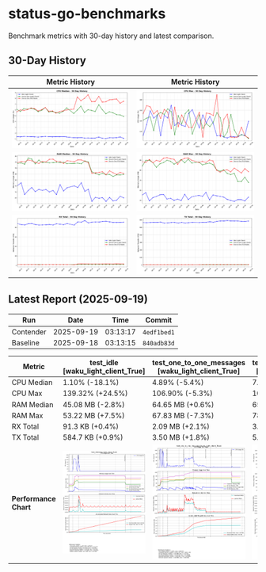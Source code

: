 # status-go-benchmarks

Benchmark metrics with 30-day history and latest comparison.

## 30-Day History

| Metric History                                         | Metric History                                     |
|--------------------------------------------------------|----------------------------------------------------|
| ![cpu_median_history.png](docs/cpu_median_history.png) | ![cpu_max_history.png](docs/cpu_max_history.png)   |
| ![ram_median_history.png](docs/ram_median_history.png) | ![ram_max_history.png](docs/ram_max_history.png)   |
| ![rx_total_history.png](docs/rx_total_history.png)     | ![tx_total_history.png](docs/tx_total_history.png) |

## Latest Report (2025-09-19)

| Run       | Date       | Time     | Commit      |
|-----------|------------|----------|-------------|
| Contender | 2025-09-19 | 03:13:17 | `4edf1bed1` |
| Baseline  | 2025-09-18 | 03:13:15 | `840adb83d` |

| Metric                | test_idle<br>[waku_light_client_True]                                                                                            | test_one_to_one_messages<br>[waku_light_client_True]                                                                                                           | test_one_to_one_messages<br>[waku_light_client_False]                                                                                                            |
|-----------------------|----------------------------------------------------------------------------------------------------------------------------------|----------------------------------------------------------------------------------------------------------------------------------------------------------------|------------------------------------------------------------------------------------------------------------------------------------------------------------------|
| CPU Median            | 1.10% (-18.1%)                                                                                                                   | 4.89% (-5.4%)                                                                                                                                                  | 7.52% (+4.9%)                                                                                                                                                    |
| CPU Max               | 139.32% (+24.5%)                                                                                                                 | 106.90% (-5.3%)                                                                                                                                                | 107.99% (-3.7%)                                                                                                                                                  |
| RAM Median            | 45.08 MB (-2.8%)                                                                                                                 | 64.65 MB (+0.6%)                                                                                                                                               | 65.52 MB (-1.4%)                                                                                                                                                 |
| RAM Max               | 53.22 MB (+7.5%)                                                                                                                 | 67.83 MB (-7.3%)                                                                                                                                               | 78.65 MB (-3.6%)                                                                                                                                                 |
| RX Total              | 91.3 KB (+0.4%)                                                                                                                  | 2.09 MB (+2.1%)                                                                                                                                                | 3.15 MB (+0.5%)                                                                                                                                                  |
| TX Total              | 584.7 KB (+0.9%)                                                                                                                 | 3.50 MB (+1.8%)                                                                                                                                                | 5.28 MB (+1.7%)                                                                                                                                                  |
| **Performance Chart** | ![test_idle[waku_light_client_True]](benchmarks/20250919T031317_4edf1bed1/test_idle[waku_light_client_True]-20250919-030544.png) | ![test_one_to_one_messages[waku_light_client_True]](benchmarks/20250919T031317_4edf1bed1/test_one_to_one_messages[waku_light_client_True]-20250919-031231.png) | ![test_one_to_one_messages[waku_light_client_False]](benchmarks/20250919T031317_4edf1bed1/test_one_to_one_messages[waku_light_client_False]-20250919-030902.png) |
